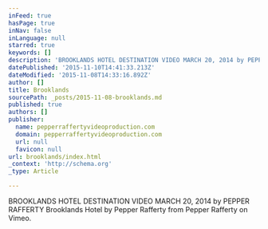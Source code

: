 ```yaml
---
inFeed: true
hasPage: true
inNav: false
inLanguage: null
starred: true
keywords: []
description: 'BROOKLANDS HOTEL DESTINATION VIDEO MARCH 20, 2014 by PEPPER RAFFERTY   Brooklands Hotel by Pepper Rafferty from Pepper Rafferty on Vimeo.'
datePublished: '2015-11-10T14:41:33.213Z'
dateModified: '2015-11-08T14:33:16.892Z'
author: []
title: Brooklands
sourcePath: _posts/2015-11-08-brooklands.md
published: true
authors: []
publisher:
  name: pepperraffertyvideoproduction.com
  domain: pepperraffertyvideoproduction.com
  url: null
  favicon: null
url: brooklands/index.html
_context: 'http://schema.org'
_type: Article

---
```

BROOKLANDS HOTEL DESTINATION VIDEO MARCH 20, 2014 by PEPPER RAFFERTY Brooklands Hotel by Pepper Rafferty from Pepper Rafferty on Vimeo.